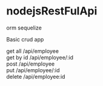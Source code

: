 # nodejsRestFulApi

orm sequelize 

Basic crud app

get all /api/employee <br>
get by id /api/employee/:id<br>
post /api/employee<br>
put /api/employee/:id<br>
delete /api/employee:id<br>
